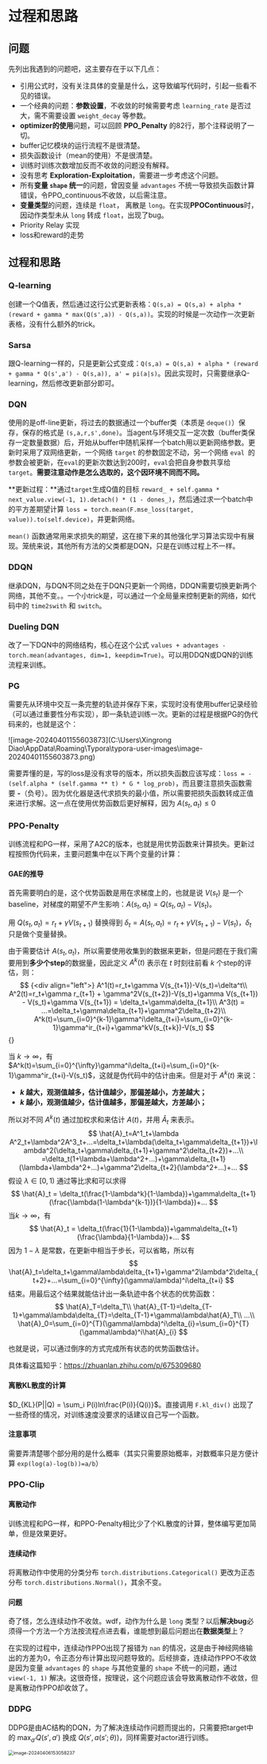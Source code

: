 # 过程和思路

## 问题

先列出我遇到的问题吧，这主要存在于以下几点：

- 引用公式时，没有关注具体的变量是什么，这导致编写代码时，引起一些看不见的错误。
- 一个经典的问题：**参数设置**，不收敛的时候需要考虑 `learning_rate` 是否过大，需不需要设置 `weight_decay` 等参数。
- **optimizer的使用**问题，可以回顾 **PPO_Penalty** 的82行，那个注释说明了一切。
- buffer记忆模块的运行流程不是很清楚。
- 损失函数设计（mean的使用）不是很清楚。
- 训练时训练次数增加反而不收敛的问题没有解释。
- 没有思考 **Exploration-Exploitation**，需要进一步考虑这个问题。
- 所有**变量 `shape` 统一**的问题，曾因变量 `advantages` 不统一导致损失函数计算错误，令PPO_continuous不收敛，以后需注意。
- **变量类型**的问题，连续是 `float`， 离散是 `long`。在实现**PPOContinuous**时，因动作类型未从 `long` 转成 `float`，出现了bug。
- Priority Relay 实现
- loss和reward的走势

## 过程和思路

### Q-learning

创建一个Q值表，然后通过这行公式更新表格：`Q(s,a) = Q(s,a) + alpha * (reward + gamma * max(Q(s',a)) - Q(s,a))`。实现的时候是一次动作一次更新表格，没有什么额外的trick。

### Sarsa

跟Q-learning一样的，只是更新公式变成：`Q(s,a) = Q(s,a) + alpha * (reward + gamma * Q(s',a') - Q(s,a)), a' = pi(a|s)`。因此实现时，只需要继承Q-learning，然后修改更新部分即可。

### DQN

使用的是off-line更新，将过去的数据通过一个buffer类（本质是 `deque()`）保存，保存的格式是 `(s,a,r,s',done)`。当agent与环境交互一定次数（buffer类保存一定数量数据）后，开始从buffer中随机采样一个batch用以更新网络参数。更新时采用了双网络更新，一个网络 `target` 的参数固定不动，另一个网络 `eval `的参数会被更新，在`eval`的更新次数达到200时，`eval`会把自身参数共享给`target`。**需要注意动作是怎么选取的，这个因环境不同而不同。**

**更新过程：**通过`target`生成Q值的目标 `reward_ + self.gamma * next_value.view(-1, 1).detach() * (1 - dones_)`，然后通过求一个batch中的平方差期望计算 `loss = torch.mean(F.mse_loss(target, value)).to(self.device)`，并更新网络。

`mean()` 函数通常用来求损失的期望，这在接下来的其他强化学习算法实现中有展现。笼统来说，其他所有方法的父类都是DQN，只是在训练过程上不一样。

### DDQN

继承DQN，与DQN不同之处在于DQN只更新一个网络，DDQN需要切换更新两个网络，其他不变。。一个小trick是，可以通过一个全局量来控制更新的网络，如代码中的 `time2swith` 和 `switch`。

### Dueling DQN

改了一下DQN中的网络结构，核心在这个公式 `values + advantages - torch.mean(advantages, dim=1, keepdim=True)`。可以用DDQN或DQN的训练流程来训练。

### PG

需要先从环境中交互一条完整的轨迹并保存下来，实现时没有使用buffer记录经验（可以通过重要性分布实现），即一条轨迹训练一次。更新的过程是根据PG的伪代码来的，也就是这个：

![image-20240401155603873](C:\Users\Xingrong Diao\AppData\Roaming\Typora\typora-user-images\image-20240401155603873.png)

需要弄懂的是，写的loss是没有求导的版本，所以损失函数应该写成：`loss = - (self.alpha * (self.gamma ** t) * G * log_prob)`，而且要注意损失函数需要 **-**（负号）。因为优化器是迭代求损失的最小值，所以需要把损失函数转成正值来进行求解。这一点在使用优势函数后更好解释，因为 $A(s_t,a_t)\leq0$

### PPO-Penalty

训练流程和PG一样，采用了A2C的版本，也就是用优势函数来计算损失。更新过程按照伪代码来，主要问题集中在以下两个变量的计算：

#### GAE的推导

首先需要明白的是，这个优势函数是用在求梯度上的，也就是说 $V(s_t)$ 是一个baseline，对梯度的期望不产生影响：$A(s_t,a_t)=Q(s_t,a_t)-V(s_t)$。

用 $Q(s_t,a_t)=r_t+\gamma V(s_{t+1})$ 替换得到 $\delta_t=A(s_t,a_t)=r_t+\gamma V(s_{t+1})-V(s_t)$，$\delta_t$ 只是做个变量替换。

由于需要估计 $A(s_t,a_t)$，所以需要使用收集到的数据来更新，但是问题在于我们需要用到**多少个step**的数据量，因此定义 $A^k(t)$ 表示在 $t$ 时刻往前看 $k$ 个step的评估，则：
$$ {<div align="left">}
A^1(t)=r_t+\gamma V(s_{t+1})-V(s_t)=\delta^t\\
A^2(t)=r_t+\gamma r_{t+1} + \gamma^2V(s_{t+2})-V(s_t)+\gamma V(s_{t+1}) - V(s_t)+\gamma V(s_{t+1}) = \delta_t+\gamma\delta_{t+1}\\
A^3(t) = ...=\delta_t+\gamma\delta_{t+1}+\gamma^2\delta_{t+2}\\
A^k(t)=\sum_{i=0}^{k-1}\gamma^i\delta_{t+i}=\sum_{i=0}^{k-1}\gamma^ir_{t+i}+\gamma^kV(s_{t+k})-V(s_t)
$$ {</div>}


当 $k\rightarrow \infty$，有 $A^k(t)=\sum_{i=0}^{\infty}\gamma^i\delta_{t+i}=\sum_{i=0}^{k-1}\gamma^ir_{t+i}-V(s_t)$，这就是伪代码中的估计由来。但是对于 $A^k(t)$ 来说：

- **$k$ 越大，观测值越多，估计值越少，那偏差越小，方差越大；**
- **$k$ 越小，观测值越少，估计值越多，那偏差越大，方差越小；**

所以对不同 $A^k(t)$ 通过加权求和来估计 $A(t)$，并用 $\hat{A}_t$ 来表示。
$$
\hat{A}_t=A^1_t+\lambda A^2_t+\lambda^2A^3_t+...=\delta_t+\lambda(\delta_t+\gamma\delta_{t+1})+\lambda^2(\delta_t+\gamma\delta_{t+1}+\gamma^2\delta_{t+2})+...\\
=\delta_t(1+\lambda+\lambda^2+...)+\gamma\delta_{t+1}(\lambda+\lambda^2+...)+\gamma^2\delta_{t+2}(\lambda^2+...)+...
$$
假设 $\lambda\in[0,1)$ 通过等比求和可以求得
$$
\hat{A}_t = \delta_t(\frac{1-\lambda^k}{1-\lambda})+\gamma\delta_{t+1}(\frac{\lambda(1-\lambda^{k-1})}{1-\lambda})+...
$$
当$k\rightarrow \infty$，有
$$
\hat{A}_t = \delta_t(\frac{1}{1-\lambda})+\gamma\delta_{t+1}(\frac{\lambda}{1-\lambda})+...
$$
因为 $1-\lambda$ 是常数，在更新中相当于步长，可以省略，所以有
$$
\hat{A}_t=\delta_t+\gamma\lambda\delta_{t+1}+\gamma^2\lambda^2\delta_{t+2}+...=\sum_{i=0}^{\infty}(\gamma\lambda)^i\delta_{t+i}
$$
结束。用最后这个结果就能估计出一条轨迹中各个状态的优势函数：
$$
\hat{A}_T=\delta_T\\
\hat{A}_{T-1}=\delta_{T-1}+\gamma\lambda\delta_{T}=\delta_{T-1}+\gamma\lambda\hat{A}_T\\
...\\
\hat{A}_0=\sum_{i=0}^{T}(\gamma\lambda)^i\delta_{i}=\sum_{i=0}^{T}(\gamma\lambda)^i\hat{A}_{i}
$$


也就是说，可以通过倒序的方式完成所有状态的优势函数估计。

具体看这篇知乎：https://zhuanlan.zhihu.com/p/675309680

#### 离散KL散度的计算

$D_{KL}(P||Q) = \sum_i P(i)ln\frac{P(i)}{Q(i)}$。直接调用 `F.kl_div()` 出现了一些奇怪的情况，对训练速度没要求的话建议自己写一个函数。

#### 注意事项

需要弄清楚哪个部分用的是什么概率（其实只需要原始概率，对数概率只是方便计算 `exp(log(a)-log(b))=a/b`）

### PPO-Clip

#### 离散动作

训练流程和PG一样，和PPO-Penalty相比少了个KL散度的计算，整体编写更加简单，但是效果更好。

#### 连续动作

将离散动作中使用的分类分布 `torch.distributions.Categorical()` 更改为正态分布 `torch.distributions.Normal()`，其余不变。

#### 问题

奇了怪，怎么连续动作不收敛。wdf，动作为什么是 `long` 类型？以后**解决bug**必须得一个方法一个方法按流程点进去看，谁能想到最后问题出在**数据类型**上？

在实现的过程中，连续动作PPO出现了报错为 `nan` 的情况，这是由于神经网络输出的方差为0，令正态分布计算出现问题导致的。后经排查，连续动作PPO不收敛是因为变量 `advantages` 的 `shape` 与其他变量的 `shape` 不统一的问题，通过 `view(-1, 1)` 解决。这很奇怪，按理说，这个问题应该会导致离散动作不收敛，但是离散动作PPO却收敛了。

### DDPG

DDPG是由AC结构的DQN，为了解决连续动作问题而提出的，只需要把target中的 $\max_{a'}Q(s',a')$ 换成 $Q(s',a(s';\theta))$，同样需要对actor进行训练。

<img src="C:\Users\Xingrong Diao\AppData\Roaming\Typora\typora-user-images\image-20240406153058237.png" alt="image-20240406153058237" style="zoom:65%;" />

